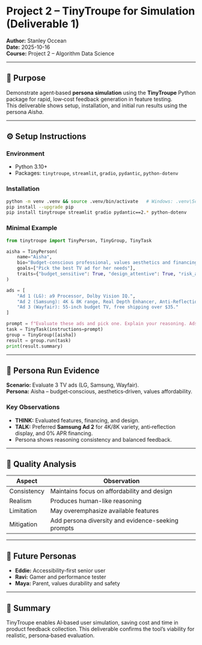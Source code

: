 # Project 2 – TinyTroupe for Simulation (Deliverable 1)
**Author:** Stanley Occean  
**Date:** 2025-10-16  
**Course:** Project 2 – Algorithm Data Science

---

## 🎯 Purpose
Demonstrate agent‑based **persona simulation** using the **TinyTroupe** Python package for rapid, low‑cost feedback generation in feature testing.  
This deliverable shows setup, installation, and initial run results using the persona *Aisha*.

---

## ⚙️ Setup Instructions
### Environment
- Python 3.10+
- Packages: `tinytroupe`, `streamlit`, `gradio`, `pydantic`, `python-dotenv`

### Installation
```bash
python -m venv .venv && source .venv/bin/activate   # Windows: .venv\Scripts\activate
pip install --upgrade pip
pip install tinytroupe streamlit gradio pydantic==2.* python-dotenv
```

### Minimal Example
```python
from tinytroupe import TinyPerson, TinyGroup, TinyTask

aisha = TinyPerson(
    name="Aisha",
    bio="Budget‑conscious professional, values aesthetics and financing options.",
    goals=["Pick the best TV ad for her needs"],
    traits={"budget_sensitive": True, "design_attentive": True, "risk_aversion": "medium"}
)

ads = [
    "Ad 1 (LG): a9 Processor, Dolby Vision IQ.",
    "Ad 2 (Samsung): 4K & 8K range, Real Depth Enhancer, Anti‑Reflection, 48‑month 0% APR financing.",
    "Ad 3 (Wayfair): 55‑inch budget TV, free shipping over $35."
]

prompt = f"Evaluate these ads and pick one. Explain your reasoning. Ads: {ads}"
task = TinyTask(instructions=prompt)
group = TinyGroup([aisha])
result = group.run(task)
print(result.summary)
```

---

## 🧠 Persona Run Evidence
**Scenario:** Evaluate 3 TV ads (LG, Samsung, Wayfair).  
**Persona:** Aisha – budget‑conscious, aesthetics‑driven, values affordability.

### Key Observations
- **THINK:** Evaluated features, financing, and design.  
- **TALK:** Preferred **Samsung Ad 2** for 4K/8K variety, anti‑reflection display, and 0% APR financing.  
- Persona shows reasoning consistency and balanced feedback.

---

## 💬 Quality Analysis
| Aspect | Observation |
|--------|--------------|
| Consistency | Maintains focus on affordability and design |
| Realism | Produces human-like reasoning |
| Limitation | May overemphasize available features |
| Mitigation | Add persona diversity and evidence-seeking prompts |

---

## 🧩 Future Personas
- **Eddie:** Accessibility-first senior user  
- **Ravi:** Gamer and performance tester  
- **Maya:** Parent, values durability and safety

---

## 🧾 Summary
TinyTroupe enables AI‑based user simulation, saving cost and time in product feedback collection. This deliverable confirms the tool’s viability for realistic, persona‑based evaluation.

